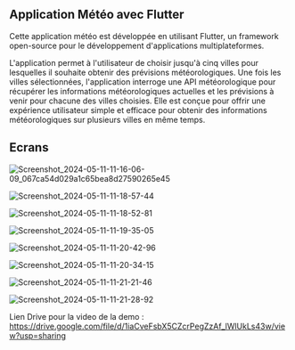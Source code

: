 ## Application Météo avec Flutter

Cette application météo est développée en utilisant Flutter, un framework open-source pour le développement d'applications multiplateformes.

L'application permet à l'utilisateur de choisir jusqu'à cinq villes pour lesquelles il souhaite obtenir des prévisions météorologiques. Une fois les villes sélectionnées, l'application interroge une API météorologique pour récupérer les informations météorologiques actuelles et les prévisions à venir pour chacune des villes choisies. Elle est conçue pour offrir une expérience utilisateur simple et efficace pour obtenir des informations météorologiques sur plusieurs villes en même temps.

 ## Ecrans

![Screenshot_2024-05-11-11-16-06-09_067ca54d029a1c65bea8d27590265e45](https://github.com/divaarica/waveGUI_flutter/assets/151394040/86b9aee6-9129-4008-ba72-32021fe32490)

![Screenshot_2024-05-11-11-18-57-44](https://github.com/divaarica/waveGUI_flutter/assets/151394040/b9194adf-7f2e-482b-8fa9-7822f0faac54)

![Screenshot_2024-05-11-11-18-52-81](https://github.com/divaarica/waveGUI_flutter/assets/151394040/b97ede54-90d5-4798-bacc-41802bc1e449)

![Screenshot_2024-05-11-11-19-35-05](https://github.com/divaarica/waveGUI_flutter/assets/151394040/d364db27-a2aa-41e0-a9b4-548aa2840ad7)

![Screenshot_2024-05-11-11-20-42-96](https://github.com/divaarica/waveGUI_flutter/assets/151394040/b6d343db-af03-492b-bfbb-706ad2e53bdd)

![Screenshot_2024-05-11-11-20-34-15](https://github.com/divaarica/waveGUI_flutter/assets/151394040/4f4f2ce6-8318-4048-bbc1-15ab9b56bdbb)

![Screenshot_2024-05-11-11-21-21-46](https://github.com/divaarica/waveGUI_flutter/assets/151394040/7a33bfee-a8b6-47b6-9ce1-f4b23489162a)

![Screenshot_2024-05-11-11-21-28-92](https://github.com/divaarica/waveGUI_flutter/assets/151394040/ebc97c05-ddb7-4f6a-9113-fb578bc80d11)



Lien Drive pour la video de la demo : https://drive.google.com/file/d/1iaCveFsbX5CZcrPegZzAf_lWlUkLs43w/view?usp=sharing

